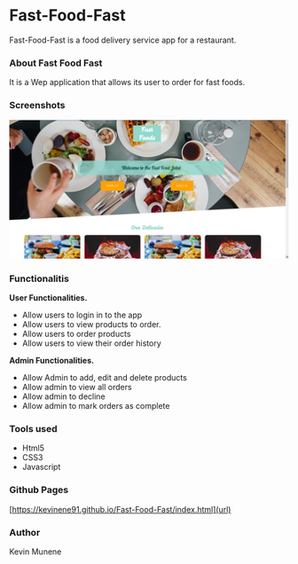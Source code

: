 # Fast-Food-Fast
Fast-Food-Fast is a food delivery service app for a restaurant.

### About Fast Food Fast 
It is a Wep application that allows its user to order for fast foods. 

### Screenshots
<img src="https://github.com/kevinene91/Fast-Food-Fast/blob/master/UI/assets/landingpage.png">

### Functionalitis 
**User Functionalities.**
- Allow users to login in to the app
- Allow users to view products to order.
- Allow users to order products 
- Allow users to view their order history 

**Admin Functionalities.**
- Allow Admin to add, edit and delete products 
- Allow admin to view all orders 
- Allow admin to decline 
- Allow admin to mark orders as complete 

### Tools used 

- Html5 
- CSS3 
- Javascript 

### Github Pages 
[https://kevinene91.github.io/Fast-Food-Fast/index.html](url)

### Author 

Kevin Munene 
